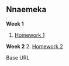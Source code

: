 ## Nnaemeka 

**Week 1**
1. [Homework 1](./homework-1)

**Week 2**
2. [Homework 2](./week-2)

Base URL